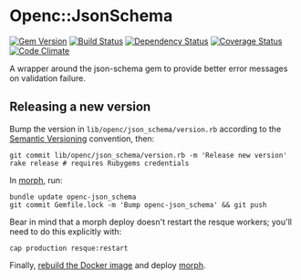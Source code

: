 # Openc::JsonSchema

[![Gem Version](https://badge.fury.io/rb/openc-json_schema.svg)](https://badge.fury.io/rb/openc-json_schema)
[![Build Status](https://secure.travis-ci.org/openc/openc-json_schema.png)](https://travis-ci.org/openc/openc-json_schema)
[![Dependency Status](https://gemnasium.com/openc/openc-json_schema.png)](https://gemnasium.com/openc/openc-json_schema)
[![Coverage Status](https://coveralls.io/repos/openc/openc-json_schema/badge.png)](https://coveralls.io/r/openc/openc-json_schema)
[![Code Climate](https://codeclimate.com/github/openc/openc-json_schema.png)](https://codeclimate.com/github/openc/openc-json_schema)

A wrapper around the json-schema gem to provide better error messages on
validation failure.

## Releasing a new version

Bump the version in `lib/openc/json_schema/version.rb` according to the [Semantic Versioning](http://semver.org/) convention, then:

    git commit lib/openc/json_schema/version.rb -m 'Release new version'
    rake release # requires Rubygems credentials

In [morph](https://github.com/sebbacon/morph), run:

    bundle update openc-json_schema
    git commit Gemfile.lock -m 'Bump openc-json_schema' && git push

Bear in mind that a morph deploy doesn't restart the resque workers;
you'll need to do this explicitly with:

    cap production resque:restart

Finally, [rebuild the Docker image](https://github.com/openc/morph-docker-ruby#readme) and deploy [morph](https://github.com/sebbacon/morph).
